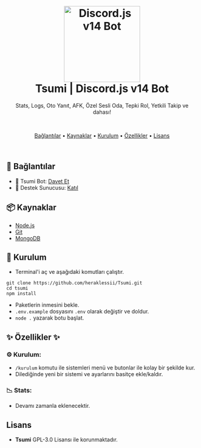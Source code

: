 <h1 align="center">
  <br>
  <a href="https://github.com/heraklessii"><img src="https://media.discordapp.net/attachments/1322565611896963123/1365112651088396330/tsumi.png?ex=680c1fba&is=680ace3a&hm=cfb5e33062cba68ff35a12ae7213bfd0b894d2be30744c0d91aceebebede4e96&=&format=webp&quality=lossless&width=872&height=872" height="200" alt="Discord.js v14 Bot"></a>
  <br>
   Tsumi | Discord.js v14 Bot
  <br>
</h1>

<p align="center">Stats, Logs, Oto Yanıt, AFK, Özel Sesli Oda, Tepki Rol, Yetkili Takip ve dahası!</p>

<br>

<p align="center">
  <a href="#-bağlantılar">Bağlantılar</a>
  •
  <a href="#-kaynaklar">Kaynaklar</a>
  •
  <a href="#-kurulum">Kurulum</a>
  •
  <a href="#-özellikler">Özellikler</a>
  •
  <a href="#-lisans">Lisans</a>
</p>

<br>

## 🔗 Bağlantılar

- 🤖 Tsumi Bot: [Davet Et](https://discord.com/oauth2/authorize?client_id=1144351535753597048&permissions=8&scope=bot%20applications.commands)
- 🤝 Destek Sunucusu: [Katıl](https://discord.gg/tsumi)

## 📦 Kaynaklar

- [Node.js](https://nodejs.org/en/)
- [Git](https://git-scm.com/downloads)
- [MongoDB](https://www.mongodb.com)

## 🚀 Kurulum

- Terminal'i aç ve aşağıdaki komutları çalıştır.

```
git clone https://github.com/heraklessii/Tsumi.git
cd tsumi
npm install
```

- Paketlerin inmesini bekle.
- `.env.example` dosyasını `.env` olarak değiştir ve doldur.
- `node .` yazarak botu başlat.

## ✨ Özellikler ✨ 

### ⚙️ **Kurulum:**

- `/kurulum` komutu ile sistemleri menü ve butonlar ile kolay bir şekilde kur.
- Dilediğinde yeni bir sistemi ve ayarlarını basitçe ekle/kaldır.

### 📉 Stats:

- Devamı zamanla eklenecektir.

## Lisans

- **Tsumi** GPL-3.0 Lisansı ile korunmaktadır.